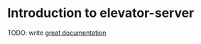 # Introduction to elevator-server

TODO: write [great documentation](http://jacobian.org/writing/what-to-write/)
